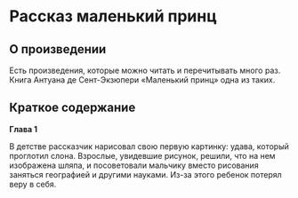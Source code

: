 # Рассказ маленький принц
## О произведении
Есть произведения, которые можно читать и перечитывать много раз. Книга Антуана де Сент-Экзюпери «Маленький принц» одна из таких.

## Краткое содержание
**Глава 1**

В детстве рассказчик нарисовал свою первую картинку: удава, который проглотил слона. Взрослые, увидевшие рисунок, решили, что на нем изображена шляпа, и посоветовали мальчику вместо рисования заняться географией и другими науками. Из-за этого ребенок потерял веру в себя.